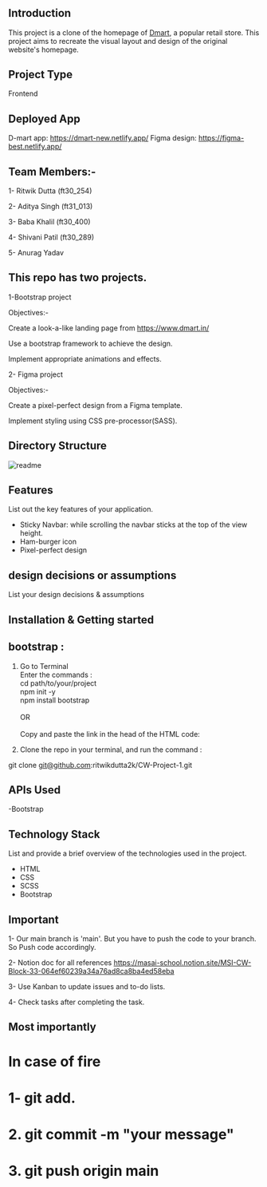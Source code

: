 # 

## Introduction
This project is a clone of the homepage of [Dmart](https://www.dmart.in/), a popular retail store. This project aims to recreate the visual layout and design of the original website's homepage.

## Project Type
Frontend 

## Deployed App
D-mart app: https://dmart-new.netlify.app/
Figma design: https://figma-best.netlify.app/

## Team Members:-

1- Ritwik Dutta (ft30_254)

2- Aditya Singh (ft31_013)

3- Baba Khalil (ft30_400)

4- Shivani Patil (ft30_289) 

5- Anurag Yadav 

## This repo has two projects.

1-Bootstrap project

Objectives:-

Create a look-a-like landing page from  https://www.dmart.in/

Use a bootstrap framework to achieve the design.

Implement appropriate animations and effects.

2- Figma project

Objectives:-

Create a pixel-perfect design from a Figma template.

Implement styling using CSS pre-processor(SASS).


## Directory Structure

![readme](https://github.com/ritwikdutta2k/CW-Project-1/assets/157980081/2febe092-1355-42a8-b01d-08f9ea604dfa)


## Features
List out the key features of your application.

- Sticky Navbar: while scrolling the navbar sticks at the top of the view height.
- Ham-burger icon
- Pixel-perfect design

## design decisions or assumptions
List your design decisions & assumptions

## Installation & Getting started
## bootstrap :

1)  Go to Terminal <br> 
   Enter the commands : <br>
   cd path/to/your/project <br>
   npm init -y <br>
   npm install bootstrap <br>
               <br>  OR   <br> <br> 
  Copy and paste the link in the head of the HTML code:
    <link href="https://cdn.jsdelivr.net/npm/bootstrap@5.3.3/dist/css/bootstrap.min.css" rel="stylesheet" integrity="sha384-QWTKZyjpPEjISv5WaRU9OFeRpok6YctnYmDr5pNlyT2bRjXh0JMhjY6hW+ALEwIH" crossorigin="anonymous">
    <script src="https://cdn.jsdelivr.net/npm/bootstrap@5.3.3/dist/js/bootstrap.bundle.min.js" integrity="sha384-YvpcrYf0tY3lHB60NNkmXc5s9fDVZLESaAA55NDzOxhy9GkcIdslK1eN7N6jIeHz" crossorigin="anonymous"></script>    
    
2) Clone the repo in your terminal, and run the command :
   
 git clone git@github.com:ritwikdutta2k/CW-Project-1.git
  
## APIs Used
-Bootstrap

## Technology Stack
List and provide a brief overview of the technologies used in the project.

- HTML
- CSS
- SCSS
- Bootstrap

## Important
1- Our main branch is 'main'. But you have to push the code to your branch. So Push code accordingly.

2- Notion doc for all references https://masai-school.notion.site/MSI-CW-Block-33-064ef60239a34a76ad8ca8ba4ed58eba

3- Use Kanban to update issues and to-do lists.

4- Check tasks after completing the task.

## Most importantly
# In case of fire
# 1- git add.
# 2. git commit -m "your message"
# 3. git push origin main
